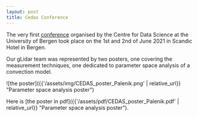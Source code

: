 ```yaml
---
layout: post
title: Cedas Conference
---
```

The very first [conference](https://cedasconf.w.uib.no/) organised by the Centre for Data Science at the University of Bergen took place on the 1st and 2nd of June 2021 in Scandic Hotel in Bergen. 

Our gLidar team was represented by two posters, one covering the measurement techniques, one dedicated to parameter space analysis of a convection model.


![the poster]({{'/assets/img/CEDAS_poster_Palenik.png' | relative_url}} "Parameter space analysis poster")

Here is [the poster in pdf]({{'/assets/pdf/CEDAS_poster_Palenik.pdf' | relative_url}} "Parameter space analysis poster").